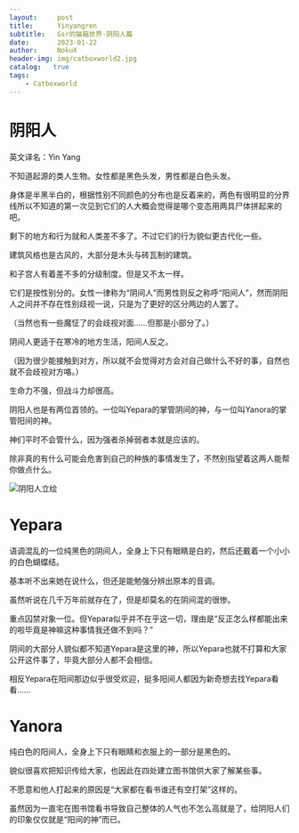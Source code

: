 ```yaml
---
layout:     post
title:      Yinyangren
subtitle:   Gsr的猫箱世界-阴阳人篇
date:       2023-01-22
author:     NokuX
header-img: img/catboxworld2.jpg
catalog:   true
tags:
    - Catboxworld
---
```

# 阴阳人

英文译名：Yin Yang

不知道起源的类人生物。女性都是黑色头发，男性都是白色头发。


身体是半黑半白的，根据性别不同颜色的分布也是反着来的，两色有很明显的分界线所以不知道的第一次见到它们的人大概会觉得是哪个变态用两具尸体拼起来的吧。

剩下的地方和行为就和人类差不多了。不过它们的行为貌似更古代化一些。

建筑风格也是古风的，大部分是木头与砖瓦制的建筑。


和子宫人有着差不多的分级制度。但是又不太一样。

它们是按性别分的。女性一律称为“阴间人”而男性则反之称呼“阳间人”，然而阴阳人之间并不存在性别歧视一说，只是为了更好的区分两边的人罢了。

（当然也有一些魔怔了的会歧视对面……但那是小部分了。）


阴间人更适于在寒冷的地方生活，阳间人反之。

（因为很少能接触到对方，所以就不会觉得对方会对自己做什么不好的事，自然也就不会歧视对方咯。）


生命力不强，但战斗力却很高。


阴阳人也是有两位首领的。一位叫Yepara的掌管阴间的神，与一位叫Yanora的掌管阳间的神。

神们平时不会管什么，因为强者杀掉弱者本就是应该的。

除非真的有什么可能会危害到自己的种族的事情发生了，不然别指望着这两人能帮你做点什么。

![阴阳人立绘]({{site.baseurl}}/img-post/p-yinyang.png)

# Yepara

语调混乱的一位纯黑色的阴间人，全身上下只有眼睛是白的，然后还戴着一个小小的白色蝴蝶结。

基本听不出来她在说什么，但还是能勉强分辨出原本的音调。


虽然听说在几千万年前就存在了，但是却莫名的在阴间混的很惨。

重点囚禁对象一位。但Yepara似乎并不在乎这一切，理由是“反正怎么样都能出来的啦毕竟是神嘛这种事情我还做不到吗？”


阴间的大部分人貌似都不知道Yepara是这里的神，所以Yepara也就不打算和大家公开这件事了，毕竟大部分人都不会相信。

相反Yepara在阳间那边似乎很受欢迎，挺多阳间人都因为新奇想去找Yepara看看……

# Yanora

纯白色的阳间人，全身上下只有眼睛和衣服上的一部分是黑色的。

貌似很喜欢把知识传给大家，也因此在四处建立图书馆供大家了解某些事。


不愿意和他人打起来的原因是“大家都在看书谁还有空打架”这样的。

虽然因为一直宅在图书馆看书导致自己整体的人气也不怎么高就是了，给阴阳人们的印象仅仅就是“阳间的神”而已。
